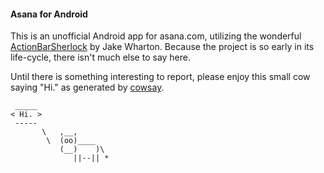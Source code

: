 #### Asana for Android

This is an unofficial Android app for asana.com,
utilizing the wonderful [ActionBarSherlock](http://actionbarsherlock.com) by
Jake Wharton.  Because the project is so early in its life-cycle, there isn't
much else to say here.

Until there is something interesting to report, please enjoy this small cow
saying "Hi." as generated by
[cowsay](http://www.nog.net/~tony/warez/cowsay.shtml).

     _____
    < Hi. >
     -----
           \   ,__,
            \  (oo)____
               (__)    )\
                  ||--|| *

